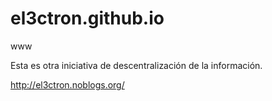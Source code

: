 el3ctron.github.io
==================

www

Esta es otra iniciativa de descentralización de la información.

http://el3ctron.noblogs.org/
